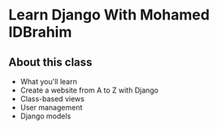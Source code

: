 # Learn Django With Mohamed IDBrahim
## About this class
* What you'll learn
* Create a website from A to Z with Django
* Class-based views
* User management
* Django models
